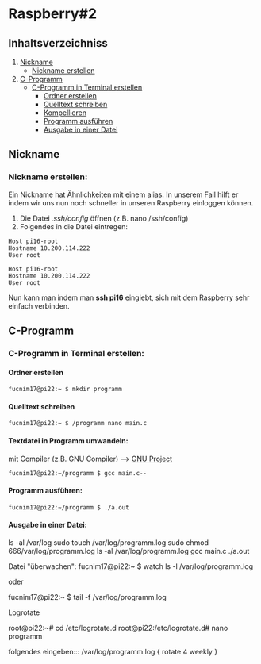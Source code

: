 # Raspberry#2
## Inhaltsverzeichniss
1) [Nickname](#nickname)
     * [Nickname erstellen](#nickname-erstellen)
2) [C-Programm](#c-programm)
     * [C-Programm in Terminal erstellen](#c-programm-in-terminal-erstellen)
          * [Ordner erstellen](#ordner-erstellen)
          * [Quelltext schreiben](#quelltext-schreiben)
          * [Kompellieren](#textdatei-in-programm-umwandeln)
          * [Programm ausführen](#programm-ausführen)
          * [Ausgabe in einer Datei](#ausgabe-in-einer-datei)
               

## Nickname
### Nickname erstellen:
Ein Nickname hat Ähnlichkeiten mit einem alias. In unserem Fall hilft er indem wir uns nun noch schneller in unseren Raspberry einloggen können.
1. Die Datei *.ssh/config* öffnen (z.B. nano /ssh/config)
2. Folgendes in die Datei eintregen:
 
 ```
 Host pi16-root
 Hostname 10.200.114.222
 User root 
 
 Host pi16-root
 Hostname 10.200.114.222
 User root 
 ```  
 Nun kann man indem man **ssh pi16** eingiebt, sich mit dem Raspberry sehr einfach verbinden.
   
## C-Programm
### C-Programm in Terminal erstellen:
#### Ordner erstellen
``` 
fucnim17@pi22:~ $ mkdir programm
```
#### Quelltext schreiben
```
fucnim17@pi22:~ $ /programm nano main.c
```
#### Textdatei in Programm umwandeln:
mit Compiler (z.B. GNU Compiler) 
--> [GNU Project](https://de.wikipedia.org/wiki/GNU-Projekt)
```
fucnim17@pi22:~/programm $ gcc main.c--
```
#### Programm ausführen: 
```
fucnim17@pi22:~/programm $ ./a.out
```
#### Ausgabe in einer Datei:

ls -al /var/log
sudo touch /var/log/programm.log
sudo chmod 666/var/log/programm.log
ls -al /var/log/programm.log
gcc main.c
./a.out

Datei "überwachen":
fucnim17@pi22:~ $ watch ls -l /var/log/programm.log

oder

fucnim17@pi22:~ $ tail -f /var/log/programm.log


Logrotate

root@pi22:~# cd /etc/logrotate.d
root@pi22:/etc/logrotate.d# nano programm

folgendes eingeben:::
/var/log/programm.log
{ 
  rotate 4
  weekly
}












